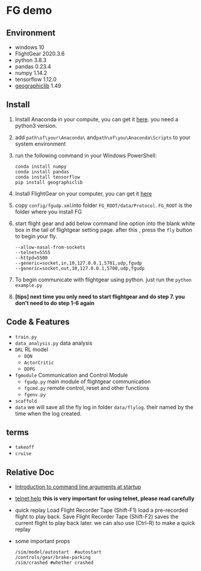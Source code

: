 # FG demo
## Environment

- windows 10
- FlightGear 2020.3.6
- python 3.8.3
- pandas 0.23.4
- numpy 1.14.2
- tensorflow 1.12.0
- [geographiclib](https://geographiclib.sourceforge.io/html/python/index.html) 1.49

## Install

1. Install Anaconda in your compute, you can get it [here](https://www.anaconda.com/download/). you need a python3 version.

2. add  `path\of\your\Anaconda\` and`path\of\you\Anaconda\Scripts` to your system environment

3. run the following command in your Windows PowerShell:

    ```shell
    conda install numpy
    conda install pandas
    conda install tensorflow
    pip install geographiclib
    ```

4. Install FlightGear on your computer, you can get it [here](http://home.flightgear.org/download/) 

5. copy `config/fgudp.xml`into folder `FG_ROOT/data/Protocol`. `FG_ROOT` is the folder where you install FG 

6. start flight gear and  add below command line option into the blank white box in the tail of flightgear setting page. after this , press the `fly` button to begin your fly. 

    ```
    --allow-nasal-from-sockets
    --telnet=5555
    --httpd=5500
    --generic=socket,in,10,127.0.0.1,5701,udp,fgudp
    --generic=socket,out,10,127.0.0.1,5700,udp,fgudp
    ```

7. To begin communicate with flightgear using python. just run the `python example.py`

8. **[tips] next time you only need to start flightgear and do step 7. you don't need to do step 1-6 again**

## Code & Features

- `train.py`
- `data_analysis.py`  data analysis
- `DRL`  RL model
    - `DQN` 
    - `ActorCritic`
    - `DDPG`
- `fgmodule` Communication and Control Module
    - `fgudp.py`  main module of flightgear communication
    - `fgcmd.py`  remote control, reset and other functions
    - `fgenv.py` 
- `scaffold` 
- `data` we will save all the fly log in folder `data/flylog`. their named by the time when the log created.

## terms

- `takeoff ` 
- `cruise ` 

## Relative Doc


- [Introduction to command line arguments at startup](http://flightgear.sourceforge.net/getstart-en/getstart-enpa2.html)

- [telnet help](http://wiki.flightgear.org/Telnet_usage#nasal?tdsourcetag=s_pctim_aiomsg) **this is very important for using telnet, please read carefully**

- quick replay
    Load Flight Recorder Tape (Shift-F1) load a pre-recorded flight to play back.
    Save Flight Recorder Tape (Shift-F2) saves the current flight to play back later.
    we can also use (Ctrl-R) to make a quick replay

- some important props 
    ```
    /sim/model/autostart  #autostart
    /controls/gear/brake-parking
    /sim/crashed #whether crashed
    ```

